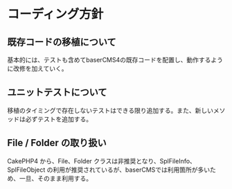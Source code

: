 # コーディング方針

## 既存コードの移植について

基本的には、テストも含めてbaserCMS4の既存コードを配置し、動作するように改修を加えていく。

## ユニットテストについて

移植のタイミングで存在しないテストはできる限り追加する。また、新しいメソッドは必ずテストを追加する。

## File / Folder の取り扱い

CakePHP4 から、File、Folder クラスは非推奨となり、SplFileInfo、SplFileObject の利用が推奨されているが、baserCMSでは利用箇所が多いため、一旦、そのまま利用する。


